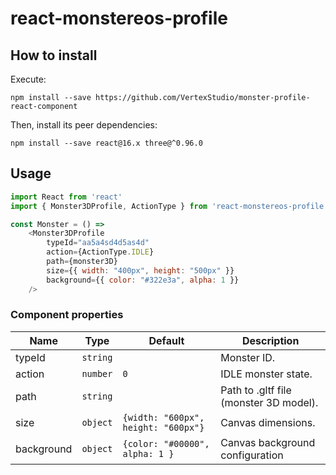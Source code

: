 # react-monstereos-profile

## How to install
Execute:
```
npm install --save https://github.com/VertexStudio/monster-profile-react-component
```

Then, install its peer dependencies:
```
npm install --save react@16.x three@^0.96.0
```

## Usage

```javascript
import React from 'react'
import { Monster3DProfile, ActionType } from 'react-monstereos-profile'

const Monster = () =>
    <Monster3DProfile
        typeId="aa5a4sd4d5as4d"
        action={ActionType.IDLE}
        path={monster3D}
        size={{ width: "400px", height: "500px" }}
        background={{ color: "#322e3a", alpha: 1 }}
    />
```
### Component properties
| Name       | Type     | Default                             | Description                            |
| ---------- | -------- | ----------------------------------- | -------------------------------------- |
| typeId     | `string` |                                     | Monster ID.                            |
| action     | `number` | `0`                                 | IDLE monster state.                    |
| path       | `string` |                                     | Path to .gltf file (monster 3D model). |
| size       | `object` | `{width: "600px", height: "600px"}` | Canvas dimensions.                     |
| background | `object` | `{color: "#00000", alpha: 1 }`      | Canvas background configuration        |
